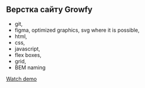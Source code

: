 ## Верстка сайту Growfy

- git,
- figma, optimized graphics, svg where it is possible,
- html,
- css,
- javascript,
- flex boxes,
- grid,
- BEM naming


[Watch demo](https://bogdanpavliv.github.io/growfy/)
